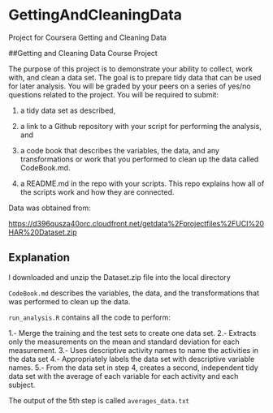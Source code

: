 # GettingAndCleaningData
Project for Coursera Getting and Cleaning Data

##Getting and Cleaning Data Course Project

The purpose of this project is to demonstrate your ability to collect, work with, and clean a data set. The goal is to prepare tidy data that can be used for later analysis. You will be graded by your peers on a series of yes/no questions related to the project. You will be required to submit: 

1) a tidy data set as described, 

2) a link to a Github repository with your script for performing the analysis, and 

3) a code book that describes the variables, the data, and any transformations or work that you performed to clean up the data called CodeBook.md.

4) a README.md in the repo with your scripts. This repo explains how all of the scripts work and how they are connected.

Data was obtained from:

https://d396qusza40orc.cloudfront.net/getdata%2Fprojectfiles%2FUCI%20HAR%20Dataset.zip

## Explanation

I downloaded and unzip the Dataset.zip file into the local directory

`CodeBook.md` describes the variables, the data, and the transformations that was performed to clean up the data.

`run_analysis.R` contains all the code to perform:

1.- Merge the training and the test sets to create one data set.
2.- Extracts only the measurements on the mean and standard deviation for each measurement.
3.- Uses descriptive activity names to name the activities in the data set
4.- Appropriately labels the data set with descriptive variable names.
5.- From the data set in step 4, creates a second, independent tidy data set with the average of each variable for each activity and each subject.

The output of the 5th step is called `averages_data.txt`
